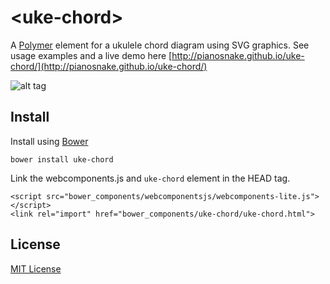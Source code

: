 # &lt;uke-chord&gt;

A [Polymer](https://www.polymer-project.org) element for a ukulele chord diagram using SVG graphics. See usage examples and a live demo here [http://pianosnake.github.io/uke-chord/](http://pianosnake.github.io/uke-chord/)

![alt tag](https://raw.githubusercontent.com/pianosnake/uke-chord/master/sample-chord.png)

## Install

Install using [Bower](http://bower.io/)

```
bower install uke-chord
```

Link the webcomponents.js and `uke-chord` element in the HEAD tag.

```
<script src="bower_components/webcomponentsjs/webcomponents-lite.js"></script>
<link rel="import" href="bower_components/uke-chord/uke-chord.html">
```

## License

[MIT License](http://opensource.org/licenses/MIT)